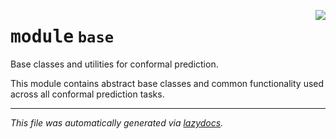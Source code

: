 <!-- markdownlint-disable -->

<a href="https://github.com/leoandeol/cods/blob/main/cods/base/__init__.py#L0"><img align="right" style="float:right;" src="https://img.shields.io/badge/-source-cccccc?style=flat-square"></a>

# <kbd>module</kbd> `base`
Base classes and utilities for conformal prediction. 

This module contains abstract base classes and common functionality used across all conformal prediction tasks. 





---

_This file was automatically generated via [lazydocs](https://github.com/ml-tooling/lazydocs)._
